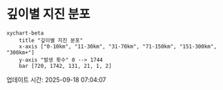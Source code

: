 # 깊이별 지진 분포

```mermaid
xychart-beta
    title "깊이별 지진 분포"
    x-axis ["0-10km", "11-30km", "31-70km", "71-150km", "151-300km", "300km+"]
    y-axis "발생 횟수" 0 --> 1744
    bar [720, 1742, 131, 21, 1, 2]
```

업데이트 시간: 2025-09-18 07:04:07
